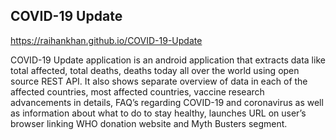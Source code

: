 ## COVID-19 Update

https://raihankhan.github.io/COVID-19-Update

COVID-19 Update application is an android application that extracts data like total affected, total deaths, deaths today all over the world using open source REST API. It also shows separate overview of data in each of the affected countries, most affected countries, vaccine research advancements in details, FAQ’s regarding COVID-19 and coronavirus as well as information about what to do to stay healthy, launches URL on user’s browser linking WHO donation website and Myth Busters segment.
